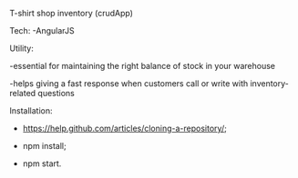 T-shirt shop inventory (crudApp)

Tech:
-AngularJS

Utility:

-essential for maintaining the right balance of stock in your warehouse

-helps giving a fast response when customers call or write with inventory-related questions



Installation:

- https://help.github.com/articles/cloning-a-repository/;

- npm install;

- npm start.
